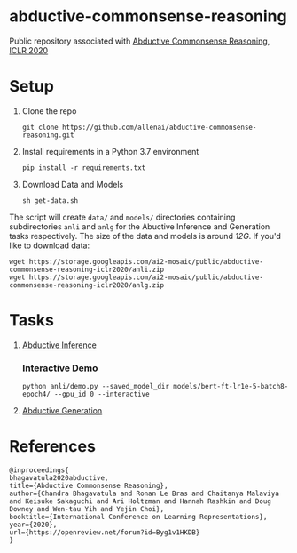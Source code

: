 # abductive-commonsense-reasoning
Public repository associated with [Abductive Commonsense Reasoning, ICLR 2020](https://arxiv.org/abs/1908.05739)


# Setup

1. Clone the repo
    ```
    git clone https://github.com/allenai/abductive-commonsense-reasoning.git
    ```
2. Install requirements in a Python 3.7 environment
    ```
   pip install -r requirements.txt
   ```
3. Download Data and Models
    ```
    sh get-data.sh
    ```
   
The script will create `data/` and `models/` directories containing subdirectories `anli` and `anlg` for the Abuctive Inference and Generation tasks respectively. The size of the data and models is around *12G*. If you'd like to download data:

    wget https://storage.googleapis.com/ai2-mosaic/public/abductive-commonsense-reasoning-iclr2020/anli.zip
    wget https://storage.googleapis.com/ai2-mosaic/public/abductive-commonsense-reasoning-iclr2020/anlg.zip
    


# Tasks
1. [Abductive Inference](anli/README.md)
    ### Interactive Demo
    ```
    python anli/demo.py --saved_model_dir models/bert-ft-lr1e-5-batch8-epoch4/ --gpu_id 0 --interactive
    ```

2. [Abductive Generation](anlg/README.md)

# References
```
@inproceedings{
bhagavatula2020abductive,
title={Abductive Commonsense Reasoning},
author={Chandra Bhagavatula and Ronan Le Bras and Chaitanya Malaviya and Keisuke Sakaguchi and Ari Holtzman and Hannah Rashkin and Doug Downey and Wen-tau Yih and Yejin Choi},
booktitle={International Conference on Learning Representations},
year={2020},
url={https://openreview.net/forum?id=Byg1v1HKDB}
}
```
